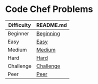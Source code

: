 # Code Chef Problems

| Difficulty | README.md |
|---------------|----------------------------|
| Beginner | [Beginning](Beginning/README.md) |
| Easy | [Easy](Easy/README.md) |
| Medium | [Medium](Medium/README.md) |
| Hard | [Hard](Hard/README.md) |
| Challenge | [Challenge](Challenge/README.md) |
| Peer | [Peer](Peer/README.md) |
